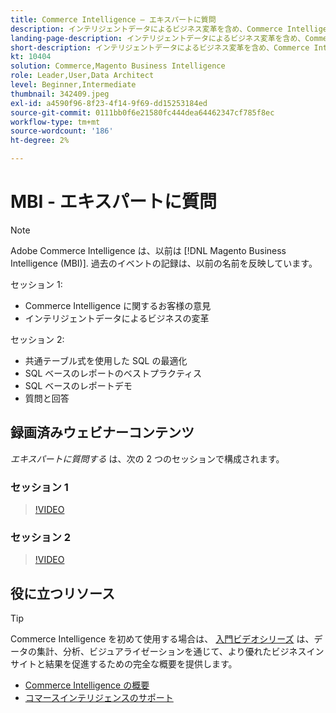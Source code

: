 ```yaml
---
title: Commerce Intelligence — エキスパートに質問
description: インテリジェントデータによるビジネス変革を含め、Commerce Intelligence 製品チームとの深い関わりについては、これらの記録済みウェビナーをご覧ください。
landing-page-description: インテリジェントデータによるビジネス変革を含め、Commerce Intelligence 製品チームとの深い関わりについては、これらの記録済みウェビナーをご覧ください。
short-description: インテリジェントデータによるビジネス変革を含め、Commerce Intelligence 製品チームとの深い関わりについては、これらの記録済みウェビナーをご覧ください。
kt: 10404
solution: Commerce,Magento Business Intelligence
role: Leader,User,Data Architect
level: Beginner,Intermediate
thumbnail: 342409.jpeg
exl-id: a4590f96-8f23-4f14-9f69-dd15253184ed
source-git-commit: 0111bb0f6e21580fc444dea64462347cf785f8ec
workflow-type: tm+mt
source-wordcount: '186'
ht-degree: 2%

---
```


# MBI - エキスパートに質問

>[!NOTE]
>
>Adobe Commerce Intelligence は、以前は [!DNL Magento Business Intelligence (MBI)]. 過去のイベントの記録は、以前の名前を反映しています。

セッション 1:

- Commerce Intelligence に関するお客様の意見
- インテリジェントデータによるビジネスの変革

セッション 2:

- 共通テーブル式を使用した SQL の最適化
- SQL ベースのレポートのベストプラクティス
- SQL ベースのレポートデモ
- 質問と回答

## 録画済みウェビナーコンテンツ

_エキスパートに質問する_ は、次の 2 つのセッションで構成されます。

### セッション 1

>[!VIDEO](https://video.tv.adobe.com/v/342409?quality=12&learn=on)

### セッション 2

>[!VIDEO](https://video.tv.adobe.com/v/342410?quality=12&learn=on)

## 役に立つリソース

>[!TIP]
>
>Commerce Intelligence を初めて使用する場合は、 [入門ビデオシリーズ](https://experienceleague.adobe.com/docs/commerce-learn/tutorials/mbi/introduction/1-overview.html) は、データの集計、分析、ビジュアライゼーションを通じて、より優れたビジネスインサイトと結果を促進するための完全な概要を提供します。

- [Commerce Intelligence の概要](https://experienceleague.adobe.com/docs/commerce-business-intelligence/mbi/getting-started.html)
- [コマースインテリジェンスのサポート](https://experienceleague.adobe.com/docs/commerce-knowledge-base/kb/troubleshooting/miscellaneous/mbi-service-policies.html)
